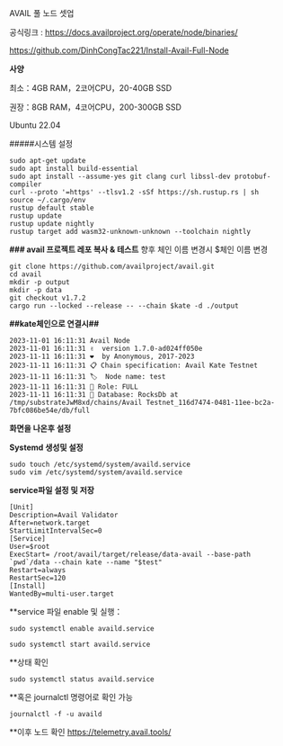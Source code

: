 AVAIL 풀 노드 셋업

공식링크 : https://docs.availproject.org/operate/node/binaries/

https://github.com/DinhCongTac221/Install-Avail-Full-Node

**사양**

최소：4GB RAM，2코어CPU，20-40GB SSD

권장：8GB RAM，4코어CPU，200-300GB SSD

Ubuntu 22.04 

#####시스템 설정

    sudo apt-get update
    sudo apt install build-essential
    sudo apt install --assume-yes git clang curl libssl-dev protobuf-compiler
    curl --proto '=https' --tlsv1.2 -sSf https://sh.rustup.rs | sh
    source ~/.cargo/env
    rustup default stable
    rustup update
    rustup update nightly
    rustup target add wasm32-unknown-unknown --toolchain nightly

**### avail 프로젝트 레포 복사 & 테스트**
향후 체인 이름 변경시 $체인 이름 변경



    git clone https://github.com/availproject/avail.git
    cd avail
    mkdir -p output
    mkdir -p data
    git checkout v1.7.2
    cargo run --locked --release -- --chain $kate -d ./output

**##kate체인으로 연결시##**

    2023-11-01 16:11:31 Avail Node    
    2023-11-01 16:11:31 ✌️  version 1.7.0-ad024ff050e    
    2023-11-11 16:11:31 ❤️  by Anonymous, 2017-2023    
    2023-11-11 16:11:31 📋 Chain specification: Avail Kate Testnet    
    2023-11-11 16:11:31 🏷  Node name: test    
    2023-11-11 16:11:31 👤 Role: FULL    
    2023-11-11 16:11:31 💾 Database: RocksDb at /tmp/substrateJwM8xd/chains/Avail Testnet_116d7474-0481-11ee-bc2a-7bfc086be54e/db/full    


**화면을 나온후 설정**

**Systemd 생성및 설정**

    sudo touch /etc/systemd/system/availd.service
    sudo vim /etc/systemd/system/availd.service

**service파일 설정 및 저장**

    [Unit] 
    Description=Avail Validator
    After=network.target
    StartLimitIntervalSec=0
    [Service] 
    User=$root 
    ExecStart= /root/avail/target/release/data-avail --base-path `pwd`/data --chain kate --name "$test"
    Restart=always 
    RestartSec=120
    [Install] 
    WantedBy=multi-user.target




**service 파일 enable 및 실행：

    sudo systemctl enable availd.service

    sudo systemctl start availd.service

**상태 확인

    sudo systemctl status availd.service

**혹은 journalctl 명령어로 확인 가능

    journalctl -f -u availd

**이후 노드 확인 
https://telemetry.avail.tools/

